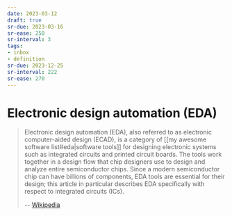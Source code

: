 ```yaml
---
date: 2023-03-12
draft: true
sr-due: 2023-03-16
sr-ease: 250
sr-interval: 3
tags:
- inbox
- definition
sr-due: 2023-12-25
sr-interval: 222
sr-ease: 270
---
```


# Electronic design automation (EDA)

> Electronic design automation (EDA), also referred to as electronic
> computer-aided design (ECAD), is a category of
> [[my awesome software list#eda|software tools]] for designing
> electronic systems such as integrated circuits and printed circuit boards. The
> tools work together in a design flow that chip designers use to design and
> analyze entire semiconductor chips. Since a modern semiconductor chip can have
> billions of components, EDA tools are essential for their design; this article
> in particular describes EDA specifically with respect to integrated circuits
> (ICs).
>
> -- [Wikipedia](https://en.wikipedia.org/wiki/Electronic_design_automation)
